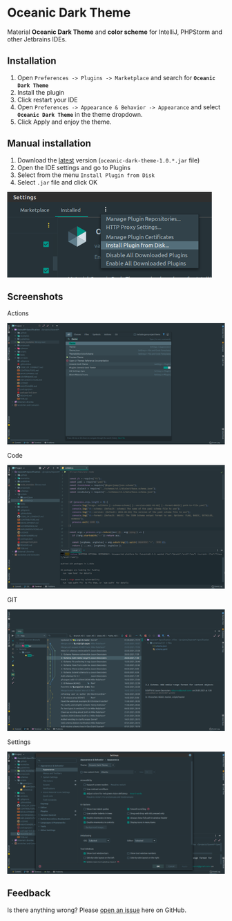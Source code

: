 # Oceanic Dark Theme

Material **Oceanic Dark Theme** and **color scheme** for IntelliJ, PHPStorm and other Jetbrains IDEs.

## Installation
1) Open `Preferences -> Plugins -> Marketplace` and search for **`Oceanic Dark Theme`**
2) Install the plugin
3) Click restart your IDE
4) Open `Preferences -> Appearance & Behavior -> Appearance` and select **`Oceanic Dark Theme`** in the theme dropdown.
5) Click Apply and enjoy the theme.

## Manual installation
1) Download the [latest](https://github.com/varrcan/oceanic-dark-theme/releases) version (`oceanic-dark-theme-1.0.*.jar` file)
2) Open the IDE settings and go to Plugins
3) Select from the menu `Install Plugin from Disk`
4) Select `.jar` file and click OK

![Install Plugin from Disk](screenshots/img08042021cd77.png)

## Screenshots

Actions

![Actions](screenshots/img080420217997.png)

Code

![Code](screenshots/img0804202169f7.png)

GIT

![GIT](screenshots/img0804202158bd.png)

Settings

![Settings](screenshots/img080420214b0b.png)

## Feedback
Is there anything wrong? Please [open an issue](https://github.com/varrcan/oceanic-dark-theme/issues/new) here on GitHub.
